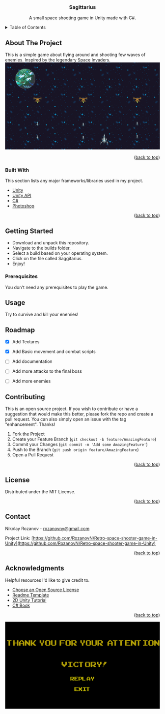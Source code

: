<div id="top"></div>

<!-- PROJECT LOGO -->
<br />
<div align="center">
  <h3 align="center">Sagittarius</h3>

  <p align="center">
    A small space shooting game in Unity made with C#.
  </p>
</div>



<!-- TABLE OF CONTENTS -->
<details>
  <summary>Table of Contents</summary>
  <ol>
    <li>
      <a href="#about-the-project">About The Project</a>
      <ul>
        <li><a href="#built-with">Built With</a></li>
      </ul>
    </li>
    <li><a href="#roadmap">Roadmap</a></li>
    <li><a href="#license">License</a></li>
    <li><a href="#contact">Contact</a></li>
  </ol>
</details>



<!-- ABOUT THE PROJECT -->
## About The Project
This is a simple game about flying around and shooting few waves of enemies. Inspired by the legendary Space Invaders.
<img src="https://raw.githubusercontent.com/RozanovN/Retro-space-shooter-game-in-Unity/master/SagittariusInGame.png">



<p align="right">(<a href="#top">back to top</a>)</p>



### Built With

This section lists any major frameworks/libraries used in my project.
* [Unity](https://unity.com/)
* [Unity API](https://docs.unity3d.com/Manual/Unity2D.html)
* [C#](https://docs.microsoft.com/en-us/dotnet/csharp/)
* [Photoshop](https://www.adobe.com/ca/products/photoshop.html)

<p align="right">(<a href="#top">back to top</a>)</p>



<!-- GETTING STARTED -->
## Getting Started

* Download and unpack this repository.
* Navigate to the builds folder.
* Select a build based on your operating system.
* Click on the file called Saggitarius.
* Enjoy!

### Prerequisites

You don't need any prerequisites to play the game.


<!-- USAGE EXAMPLES -->
## Usage
Try to survive and kill your enemies!




<!-- ROADMAP -->
## Roadmap

- [x] Add Textures
- [x] Add Basic movement and combat scripts
- [ ] Add documentation
- [ ] Add more attacks to the final boss
- [ ] Add more enemies


<!-- CONTRIBUTING -->
## Contributing

This is an open source project. If you wish to contribute or have a suggestion that would make this better, please fork the repo and create a pull request. You can also simply open an issue with the tag "enhancement".
Thanks!

1. Fork the Project
2. Create your Feature Branch (`git checkout -b feature/AmazingFeature`)
3. Commit your Changes (`git commit -m 'Add some AmazingFeature'`)
4. Push to the Branch (`git push origin feature/AmazingFeature`)
5. Open a Pull Request

<p align="right">(<a href="#top">back to top</a>)</p>



<!-- LICENSE -->
## License

Distributed under the MIT License.

<p align="right">(<a href="#top">back to top</a>)</p>



<!-- CONTACT -->
## Contact

Nikolay Rozanov - [rozanovny@gmail.com](mailto:rozanovny@gmail.com)

Project Link: [https://github.com/RozanovN/Retro-space-shooter-game-in-Unity](https://github.com/RozanovN/Retro-space-shooter-game-in-Unity)

<p align="right">(<a href="#top">back to top</a>)</p>



<!-- ACKNOWLEDGMENTS -->
## Acknowledgments

Helpful resources I'd like to give credit to.

* [Choose an Open Source License](https://choosealicense.com)
* [Readme Template](https://github.com/othneildrew/Best-README-Template)
* [2D Unity Tutorial](https://docs.unity3d.com/Manual/Unity2D.html)
* [C# Book](https://www.amazon.ca/Learn-One-Day-Well-Hands/dp/1518800270/ref=sr_1_1?crid=3NX981DPI81YX&keywords=c%23+for+beginners&qid=1642724660&sprefix=c+for+beginners%2Caps%2C106&sr=8-1)
<p align="right">(<a href="#top">back to top</a>)</p>
<img src="https://raw.githubusercontent.com/RozanovN/Retro-space-shooter-game-in-Unity/master/SagittariusGameOver.png">



<!-- MARKDOWN LINKS & IMAGES -->
<!-- https://www.markdownguide.org/basic-syntax/#reference-style-links -->
[contributors-shield]: https://img.shields.io/github/contributors/othneildrew/Best-README-Template.svg?style=for-the-badge
[contributors-url]: https://github.com/othneildrew/Best-README-Template/graphs/contributors
[forks-shield]: https://img.shields.io/github/forks/othneildrew/Best-README-Template.svg?style=for-the-badge
[forks-url]: https://github.com/othneildrew/Best-README-Template/network/members
[stars-shield]: https://img.shields.io/github/stars/othneildrew/Best-README-Template.svg?style=for-the-badge
[stars-url]: https://github.com/othneildrew/Best-README-Template/stargazers
[issues-shield]: https://img.shields.io/github/issues/othneildrew/Best-README-Template.svg?style=for-the-badge
[issues-url]: https://github.com/othneildrew/Best-README-Template/issues
[license-shield]: https://img.shields.io/github/license/othneildrew/Best-README-Template.svg?style=for-the-badge
[license-url]: https://github.com/othneildrew/Best-README-Template/blob/master/LICENSE.txt
[linkedin-shield]: https://img.shields.io/badge/-LinkedIn-black.svg?style=for-the-badge&logo=linkedin&colorB=555
[linkedin-url]: https://linkedin.com/in/othneildrew
[product-screenshot]: images/screenshot.png